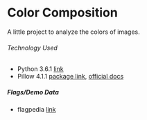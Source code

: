 # Color Composition

A little project to analyze the colors of images.

###### Technology Used
* Python 3.6.1 [link](https://www.python.org/downloads/release/python-361/) 
* Pillow 4.1.1 [package link](https://pypi.python.org/pypi/Pillow/4.1.1), [official docs](http://python-pillow.org/)

##### Flags/Demo Data
* flagpedia [link](http://flagpedia.net/download)

